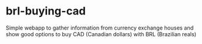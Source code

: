 # brl-buying-cad
Simple webapp to gather information from currency exchange houses and show good options to buy CAD (Canadian dollars) with BRL (Brazilian reals)
